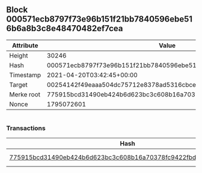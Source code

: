 ## Block 000571ecb8797f73e96b151f21bb7840596ebe516b6a8b3c8e48470482ef7cea

Attribute | Value
--- | ---
Height | 30246
Hash | 000571ecb8797f73e96b151f21bb7840596ebe516b6a8b3c8e48470482ef7cea
Timestamp | 2021-04-20T03:42:45+00:00
Target | 00254142f49eaaa504dc75712e8378ad5316cbcead634704b3734b6271167cc4
Merke root | 775915bcd31490eb424b6d623bc3c608b16a70378fc9422fbd22c23e6fc8f022
Nonce | 1795072601

```

```

### Transactions

Hash | Amount
--- | ---
[775915bcd31490eb424b6d623bc3c608b16a70378fc9422fbd22c23e6fc8f022](775915bcd31490eb424b6d623bc3c608b16a70378fc9422fbd22c23e6fc8f022.md) | 10.00000000 SKEPTI 
